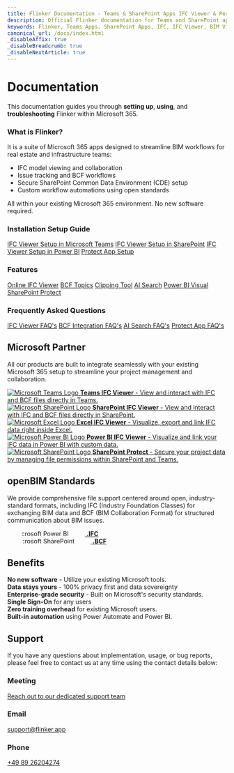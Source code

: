 ```yaml
---
title: Flinker Documentation - Teams & SharePoint Apps IFC Viewer & Permissions Management
description: Official Flinker documentation for Teams and SharePoint apps. Learn how to use the IFC Viewer for BIM files and manage sharing and permissions with our comprehensive guides.
keywords: Flinker, Teams Apps, SharePoint Apps, IFC, IFC Viewer, BIM Viewer, Sharing Permissions, Permissions Management, Documentation, IFC GPT, IFC Microsoft, AI, PowerBI, Power Automate
canonical_url: /docs/index.html
_disableAffix: true
_disableBreadcrumb: true
_disableNextArticle: true
---
```


# Documentation

This documentation guides you through **setting up**, **using**, and **troubleshooting** Flinker within Microsoft 365. 

### What is Flinker?
It is a suite of Microsoft 365 apps designed to streamline BIM workflows for real estate and infrastructure teams:
- IFC model viewing and collaboration 
- Issue tracking and BCF workflows 
- Secure SharePoint Common Data Environment (CDE) setup 
- Custom workflow automations using open standards 

All within your existing Microsoft 365 environment. No new software required.

<!-- Vertical Cards -->
<div class="vertical-card-container">
  <div class="vertical-card">
    <div class="vertical-card-content">
      <h3 class="card-title">Installation Setup Guide</h3>
      <a href="/docs/setting-up-the-ifc-viewer-in-microsoft-teams.html" class="card-link">IFC Viewer Setup in Microsoft Teams</a>
      <a href="/docs/viewer-app-installation-with-admin-approval.html" class="card-link">IFC Viewer Setup in SharePoint</a>
      <a href="/docs/ifc-viewer-installation-for-power-bi.html" class="card-link">IFC Viewer Setup in Power BI</a>
      <a href="/docs/installation.html" class="card-link">Protect App Setup</a>
    </div>
  </div>
  <div class="vertical-card">
    <div class="vertical-card-content">
      <h3 class="card-title">Features</h3>
      <a href="/docs/ifc-viewer.html" class="card-link">Online IFC Viewer</a>
      <a href="/docs/ifc-bcf.html" class="card-link">BCF Topics</a>
      <a href="/docs/faq-ifc-viewer.html" class="card-link">Clipping Tool</a>
      <a href="/docs/ai-search.html" class="card-link">AI Search</a>
      <a href="/docs/ifc-power-bi.html" class="card-link">Power BI Visual</a>
      <a href="/docs/share-features.html" class="card-link">SharePoint Protect</a>
    </div>
  </div>
  <div class="vertical-card">
    <div class="vertical-card-content">
      <h3 class="card-title">Frequently Asked Questions</h3>
      <a href="/docs/faq-ifc-viewer.html" class="card-link">IFC Viewer FAQ's</a>
      <a href="/docs/ifc-bcf.html" class="card-link">BCF Integration FAQ's</a>
      <a href="/docs/ai-search.html" class="card-link">AI Search FAQ's</a>
      <a href="/docs/faq-share-app-for-microsoft-sharepoint.html" class="card-link">Protect App FAQ's</a>
    </div>
  </div>  
</div>

## Microsoft Partner
All our products are built to integrate seamlessly with your existing Microsoft 365 setup to streamline your project management and collaboration.

<div class="benefits-container">
  <div class="benefit-item">
    <a href="/docs/ifc-viewer-for-teams.html">
      <span class="benefit-icon">
        <img
          src="_media\Microsoft_Office_Teams_Logo.svg"
          alt="Microsoft Teams Logo"
        >
      </span>
      <span class="benefit-text">
        <b>Teams IFC Viewer</b> - View and interact with IFC and BCF files directly in Teams.
      </span>
    </a>
  </div>

  <div class="benefit-item">
    <a href="/docs/ifc-viewer-for-sharepoint.html">
      <span class="benefit-icon">
        <img
          src="_media\Microsoft_Office_SharePoint_Logo.svg"
          alt="Microsoft SharePoint Logo"
        >
      </span>
      <span class="benefit-text">
        <b>SharePoint IFC Viewer</b> - View and interact with IFC and BCF files directly in SharePoint.
      </span>
    </a>
  </div>

  <div class="benefit-item">
    <a href="/docs/ifc-viewer-for-microsoft-excel.html">
      <span class="benefit-icon">
        <img
          src="_media\Microsoft_Office_Excel_Logo.svg"
          alt="Microsoft Excel Logo"
        >
      </span>
      <span class="benefit-text">
        <b>Excel IFC Viewer</b> - Visualize, export and link IFC data right inside Excel.
      </span>
    </a>
  </div>

  <div class="benefit-item">
    <a href="/docs/ifc-power-bi.html">
      <span class="benefit-icon">
        <img
          src="_media\Power_BI_Logo.svg"
          alt="Microsoft Power BI Logo"
        >
      </span>
      <span class="benefit-text">
        <b>Power BI IFC Viewer</b> - Visualize and link your IFC data in Power BI with custom data.
      </span>
    </a>
  </div>

  <div class="benefit-item">
    <a href="/docs/share-features.html">
      <span class="benefit-icon">
        <img
          src="_media\Microsoft_Office_SharePoint_Logo.svg"
          alt="Microsoft SharePoint Logo"
        >
      </span>
      <span class="benefit-text">
        <b>SharePoint Protect</b> - Secure your project data by managing file permissions within SharePoint and Teams.
      </span>
    </a>
  </div>
</div>

## openBIM Standards
We provide comprehensive file support centered around open, industry-standard formats, including IFC (Industry Foundation Classes) for exchanging BIM data and BCF (BIM Collaboration Format) for structured communication about BIM issues.

<div class="benefits-container">
  <div class="benefit-item">
    <a href="/docs/ifc-viewer.html">
      <span class="benefit-icon">
        <img
          style="clip-path: inset(19%);"
          src="https://www.buildingsmart.org/wp-content/uploads/2024/07/bsi-icon-download.png"
          alt="Microsoft Power BI Logo"
        >
      </span>
      <span class="benefit-text">
        <b>.IFC</b>
      </span>
    </a>
  </div>

  <div class="benefit-item">
    <a href="/docs/ifc-bcf.html">
      <span class="benefit-icon">
        <img
          style="clip-path: inset(19%);"
          src="https://www.buildingsmart.org/wp-content/uploads/2024/07/bcf-icon-download.png"
          alt="Microsoft SharePoint Logo"
        >
      </span>
      <span class="benefit-text">
        <b>.BCF</b>
      </span>
    </a>
  </div>
</div>

## Benefits

<div class="benefits-container">
  <div class="benefit-item">
    <span class="benefit-icon"><i class="ms-Icon ms-Icon--AppIconDefaultAdd"></i></span>
    <span class="benefit-text"><b>No new software</b> - Utilize your existing Microsoft tools.</span>
  </div>
  <div class="benefit-item">
    <span class="benefit-icon"><i class="ms-Icon ms-Icon--Lock"></i></span>
    <span class="benefit-text"><b>Data stays yours</b> - 100% privacy first and data sovereignty</span>
  </div>
  <div class="benefit-item">
    <span class="benefit-icon"><i class="ms-Icon ms-Icon--Shield"></i></span>
    <span class="benefit-text"><b>Enterprise-grade security</b> - Built on Microsoft's security standards.</span>
  </div>
  <div class="benefit-item">
    <span class="benefit-icon"><i class="ms-Icon ms-Icon--Signin"></i></span>
    <span class="benefit-text"><b>Single Sign-On</b> for any users</span>
  </div>
  <div class="benefit-item">
    <span class="benefit-icon"><i class="ms-Icon ms-Icon--BookAnswers"></i></span>
    <span class="benefit-text"><b>Zero training overhead</b> for existing Microsoft users.</span>
  </div>
  <div class="benefit-item">
    <span class="benefit-icon"><i class="ms-Icon ms-Icon--Flow"></i></span>
    <span class="benefit-text"><b>Built-in automation</b> using Power Automate and Power BI.</span>
  </div>
</div>

## Support

If you have any questions about implementation, usage, or bug reports, please feel free to contact us at any time using the contact details below:

<!-- Benefits Container for Contact Information -->
<div class="benefits-container">
  <div class="benefit-item">
    <span class="benefit-text">
      <h3 class="card-title">Meeting</h3>
      <a href="https://outlook.office365.com/book/SupportConsultingonlinemeeting@flinker.app/" class="contact-link">Reach out to our dedicated support team</a>
    </span>
  </div>
  <div class="benefit-item">
    <span class="benefit-text">
      <h3 class="card-title">Email</h3>
      <a href="mailto:support@flinker.app" class="contact-link">support@flinker.app</a>
    </span>
  </div>
  <div class="benefit-item">
    <span class="benefit-text">
      <h3 class="card-title">Phone</h3>
      <a href="tel:+498926204274" class="contact-link">+49 89 26204274</a>
    </span>
  </div>
</div>
